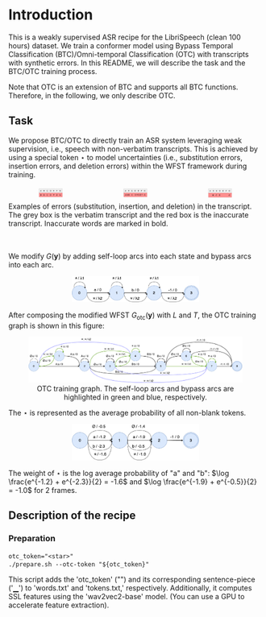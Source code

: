 # Introduction

This is a weakly supervised ASR recipe for the LibriSpeech (clean 100 hours) dataset. We train a
conformer model using Bypass Temporal Classification (BTC)/Omni-temporal Classification (OTC) with transcripts with synthetic errors. In this README, we will describe
the task and the BTC/OTC training process.

Note that OTC is an extension of BTC and supports all BTC functions. Therefore, in the following, we only describe OTC.
## Task
We propose BTC/OTC to directly train an ASR system leveraging weak supervision, i.e., speech with non-verbatim transcripts. This is achieved by using a special token $\star$ to model uncertainties (i.e., substitution errors, insertion errors, and deletion errors) 
within the WFST framework during training.


<div style="display: flex;flex; justify-content: space-between">
  <figure style="flex: 2; text-align: center; margin: 5px;">
    <img src="figures/sub.png" alt="Image 1" width="30%" />

  </figure>
  <figure style="flex: 2; text-align: center; margin: 5px;">
    <img src="figures/ins.png" alt="Image 2" width="30%" />

  </figure>
  <figure style="flex: 2; text-align: center;margin: 5px;">
    <img src="figures/del.png" alt="Image 3" width="30%" />

  </figure>
</div>
<figcaption> Examples of errors (substitution, insertion, and deletion) in the transcript. The grey box is the verbatim transcript and the red box is the inaccurate transcript. Inaccurate words are marked in bold.</figcaption> <br><br>


We modify $G(\mathbf{y})$ by adding self-loop arcs into each state and bypass arcs into each arc. 
  <p align="center">
    <img src="figures/otc_g.png" alt="Image Alt Text" width="50%" />

  </p>

After composing the modified WFST $G_{\text{otc}}(\mathbf{y})$ with $L$ and $T$, the OTC training graph is shown in this figure:
<figure style="text-align: center">
  <img src="figures/otc_training_graph.drawio.png" alt="Image Alt Text" />
  <figcaption>OTC training graph. The self-loop arcs and bypass arcs are highlighted in green and blue, respectively.</figcaption>
</figure>

The $\star$ is represented as the average probability of all non-blank tokens.
  <p align="center">
    <img src="figures/otc_emission.drawio.png" width="50%" />
  </p>

The weight of $\star$ is the log average probability of "a" and "b": $\log \frac{e^{-1.2} + e^{-2.3}}{2} = -1.6$ and $\log \frac{e^{-1.9} + e^{-0.5}}{2} = -1.0$ for 2 frames.

## Description of the recipe
### Preparation
```
otc_token="<star>"
./prepare.sh --otc-token "${otc_token}"
```
This script adds the 'otc_token' ("<star>") and its corresponding sentence-piece ('▁<star>') to 'words.txt' and 'tokens.txt,' respectively. Additionally, it computes SSL features using the 'wav2vec2-base' model. (You can use a GPU to accelerate feature extraction).
